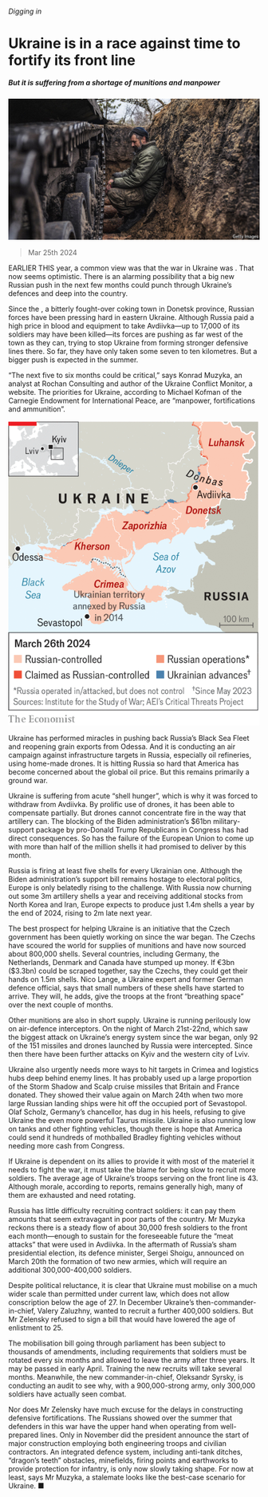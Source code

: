 ###### Digging in

# Ukraine is in a race against time to fortify its front line 

##### But it is suffering from a shortage of munitions and manpower 

![image](images/20240330_EUP001.jpg) 

> Mar 25th 2024 

EARLIER THIS year, a common view was that the war in Ukraine was . That now seems optimistic. There is an alarming possibility that a big new Russian push in the next few months could punch through Ukraine’s defences and deep into the country.

Since the , a bitterly fought-over coking town in Donetsk province, Russian forces have been pressing hard in eastern Ukraine. Although Russia paid a high price in blood and equipment to take Avdiivka—up to 17,000 of its soldiers may have been killed—its forces are pushing as far west of the town as they can, trying to stop Ukraine from forming stronger defensive lines there. So far, they have only taken some seven to ten kilometres. But a bigger push is expected in the summer.


“The next five to six months could be critical,” says Konrad Muzyka, an analyst at Rochan Consulting and author of the Ukraine Conflict Monitor, a website. The priorities for Ukraine, according to Michael Kofman of the Carnegie Endowment for International Peace, are “manpower, fortifications and ammunition”.

![image](images/20240330_EUM974.png) 


Ukraine has performed miracles in pushing back Russia’s Black Sea Fleet and reopening grain exports from Odessa. And it is conducting an air campaign against infrastructure targets in Russia, especially oil refineries, using home-made drones. It is hitting Russia so hard that America has become concerned about the global oil price. But this remains primarily a ground war. 

Ukraine is suffering from acute “shell hunger”, which is why it was forced to withdraw from Avdiivka. By prolific use of drones, it has been able to compensate partially. But drones cannot concentrate fire in the way that artillery can. The blocking of the Biden administration’s $61bn military-support package by pro-Donald Trump Republicans in Congress has had direct consequences. So has the failure of the European Union to come up with more than half of the million shells it had promised to deliver by this month.

Russia is firing at least five shells for every Ukrainian one. Although the Biden administration’s support bill remains hostage to electoral politics, Europe is only belatedly rising to the challenge. With Russia now churning out some 3m artillery shells a year and receiving additional stocks from North Korea and Iran, Europe expects to produce just 1.4m shells a year by the end of 2024, rising to 2m late next year.

The best prospect for helping Ukraine is an initiative that the Czech government has been quietly working on since the war began. The Czechs have scoured the world for supplies of munitions and have now sourced about 800,000 shells. Several countries, including Germany, the Netherlands, Denmark and Canada have stumped up money. If €3bn ($3.3bn) could be scraped together, say the Czechs, they could get their hands on 1.5m shells. Nico Lange, a Ukraine expert and former German defence official, says that small numbers of these shells have started to arrive. They will, he adds, give the troops at the front “breathing space” over the next couple of months. 

Other munitions are also in short supply. Ukraine is running perilously low on air-defence interceptors. On the night of March 21st-22nd, which saw the biggest attack on Ukraine’s energy system since the war began, only 92 of the 151 missiles and drones launched by Russia were intercepted. Since then there have been further attacks on Kyiv and the western city of Lviv. 

Ukraine also urgently needs more ways to hit targets in Crimea and logistics hubs deep behind enemy lines. It has probably used up a large proportion of the Storm Shadow and Scalp cruise missiles that Britain and France donated. They showed their value again on March 24th when two more large Russian landing ships were hit off the occupied port of Sevastopol. Olaf Scholz, Germany’s chancellor, has dug in his heels, refusing to give Ukraine the even more powerful Taurus missile. Ukraine is also running low on tanks and other fighting vehicles, though there is hope that America could send it hundreds of mothballed Bradley fighting vehicles without needing more cash from Congress.

If Ukraine is dependent on its allies to provide it with most of the materiel it needs to fight the war, it must take the blame for being slow to recruit more soldiers. The average age of Ukraine’s troops serving on the front line is 43. Although morale, according to reports, remains generally high, many of them are exhausted and need rotating. 

Russia has little difficulty recruiting contract soldiers: it can pay them amounts that seem extravagant in poor parts of the country. Mr Muzyka reckons there is a steady flow of about 30,000 fresh soldiers to the front each month—enough to sustain for the foreseeable future the “meat attacks” that were used in Avdiivka. In the aftermath of Russia’s sham presidential election, its defence minister, Sergei Shoigu, announced on March 20th the formation of two new armies, which will require an additional 300,000-400,000 soldiers.

Despite political reluctance, it is clear that Ukraine must mobilise on a much wider scale than permitted under current law, which does not allow conscription below the age of 27. In December Ukraine’s then-commander-in-chief, Valery Zaluzhny, wanted to recruit a further 400,000 soldiers. But Mr Zelensky refused to sign a bill that would have lowered the age of enlistment to 25.

The mobilisation bill going through parliament has been subject to thousands of amendments, including requirements that soldiers must be rotated every six months and allowed to leave the army after three years. It may be passed in early April. Training the new recruits will take several months. Meanwhile, the new commander-in-chief, Oleksandr Syrsky, is conducting an audit to see why, with a 900,000-strong army, only 300,000 soldiers have actually seen combat.

Nor does Mr Zelensky have much excuse for the delays in constructing defensive fortifications. The Russians showed over the summer that defenders in this war have the upper hand when operating from well-prepared lines. Only in November did the president announce the start of major construction employing both engineering troops and civilian contractors. An integrated defence system, including anti-tank ditches, “dragon’s teeth” obstacles, minefields, firing points and earthworks to provide protection for infantry, is only now slowly taking shape. For now at least, says Mr Muzyka, a stalemate looks like the best-case scenario for Ukraine. ■


